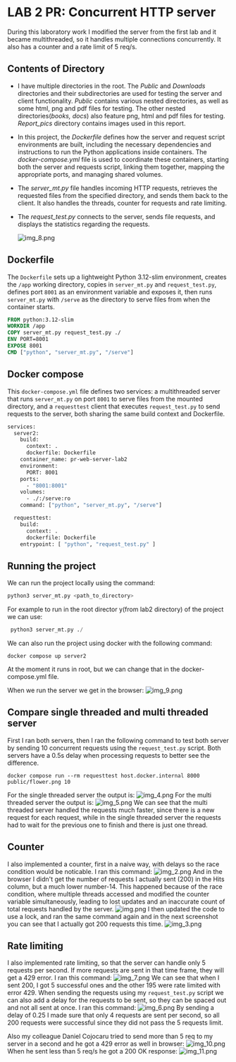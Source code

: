 # LAB 2 PR: Concurrent HTTP server
During this laboratory work I modified the server from the first lab and it became multithreaded, so it handles multiple connections concurrently. It also has a counter and a rate limit of 5 req/s.

## Contents of Directory
* I have multiple directories in the root. The *Public* and *Downloads* directories and their subdirectories are used for testing the server and client functionality. *Public* contains various nested directories, as well as some html, png and pdf files for testing. The other nested directories(*books, docs*) also feature png, html and pdf files for testing. *Report_pics* directory contains images used in this report.
* In this project, the *Dockerfile* defines how the server and request script environments are built, including the necessary dependencies and instructions to run the Python applications inside containers. The *docker-compose.yml* file is used to coordinate these containers, starting both the server and requests script, linking them together, mapping the appropriate ports, and managing shared volumes.
* The *server_mt.py* file handles incoming HTTP requests, retrieves the requested files from the specified directory, and sends them back to the client. It also handles the threads, counter for requests and rate limiting.
* The *request_test.py* connects to the server, sends file requests, and displays the statistics regarding the requests.

    ![img_8.png](public%2Freport_pics%2Fimg_8.png)

## Dockerfile
The `Dockerfile` sets up a lightweight Python 3.12-slim environment, creates the `/app` working directory, copies in `server_mt.py` and `request_test.py`, defines port `8001` as an environment variable and exposes it, then runs `server_mt.py` with `/serve` as the directory to serve files from when the container starts.
```dockerfile
FROM python:3.12-slim
WORKDIR /app
COPY server_mt.py request_test.py ./
ENV PORT=8001
EXPOSE 8001
CMD ["python", "server_mt.py", "/serve"]
```

## Docker compose
This `docker-compose.yml` file defines two services: a multithreaded server that runs `server_mt.py` on port `8001` to serve files from the mounted directory, and a `requesttest` client that executes `request_test.py` to send requests to the server, both sharing the same build context and Dockerfile.
```dockerfile
services:
  server2:
    build:
      context: .
      dockerfile: Dockerfile
    container_name: pr-web-server-lab2
    environment:
      PORT: 8001
    ports:
      - "8001:8001"
    volumes:
      - ./:/serve:ro
    command: ["python", "server_mt.py", "/serve"]

  requesttest:
    build:
      context: .
      dockerfile: Dockerfile
    entrypoint: [ "python", "request_test.py" ]

```

## Running the project
We can run the project locally using the command:
```python
python3 server_mt.py <path_to_directory>
```
For example to run in the root director y(from lab2 directory) of the project we can use:
```python
 python3 server_mt.py ./
```

We can also run the project using docker with the following command:
```
docker compose up server2
```
At the moment it runs in root, but we can change that in the docker-compose.yml file.

When we run the server we get in the browser:
![img_9.png](public%2Freport_pics%2Fimg_9.png)

## Compare single threaded and multi threaded server
First I ran both servers, then I ran the following command to test both server by sending 10 concurrent requests using the `request_test.py` script. Both servers have a 0.5s delay when processing requests to better see the difference.
```
docker compose run --rm requesttest host.docker.internal 8000 public/flower.png 10 
```
For the single threaded server the output is:
![img_4.png](public%2Freport_pics%2Fimg_4.png)
For the multi threaded server the output is:
![img_5.png](public%2Freport_pics%2Fimg_5.png)
We can see that the multi threaded server handled the requests much faster, since there is a new request for each request, while in the single threaded server the requests had to wait for the previous one to finish and there is just one thread.

## Counter
I also implemented a counter, first in a naive way, with delays so the race condition would be noticable. I ran this command:
![img_2.png](public%2Freport_pics%2Fimg_2.png)
And in the browser I didn't get the number of requests I actually sent (200) in the Hits column, but a much lower number-14. This happened because of the race condition, where multiple threads accessed and modified the counter variable simultaneously, leading to lost updates and an inaccurate count of total requests handled by the server.
![img.png](public%2Freport_pics%2Fimg.png)
I then updated the code to use a lock, and ran the same command again and in the next screenshot you can see that I actually got 200 requests this time.
![img_3.png](public%2Freport_pics%2Fimg_3.png)

## Rate limiting
I also implemented rate limiting, so that the server can handle only 5 requests per second. If more requests are sent in that time frame, they will get a 429 error. I ran this command:
![img_7.png](public%2Freport_pics%2Fimg_7.png)
We can see that when I sent 200, I got 5 successful ones and the other 195 were rate limited with error 429.
When sending the requests using my ```request_test.py``` script we can also add a delay for the requests to be sent, so they can be spaced out and not all sent at once. I ran this command:
![img_6.png](public%2Freport_pics%2Fimg_6.png)
By sending a delay of 0.25 I made sure that only 4 requests are sent per second, so all 200 requests were successful since they did not pass the 5 requests limit.

Also my colleague Daniel Cojocaru tried to send more than 5 req to my server in a second and he got a 429 error as well in browser:
![img_10.png](public%2Freport_pics%2Fimg_10.png)
When he sent less than 5 req/s he got a 200 OK response:
![img_11.png](public%2Freport_pics%2Fimg_11.png)